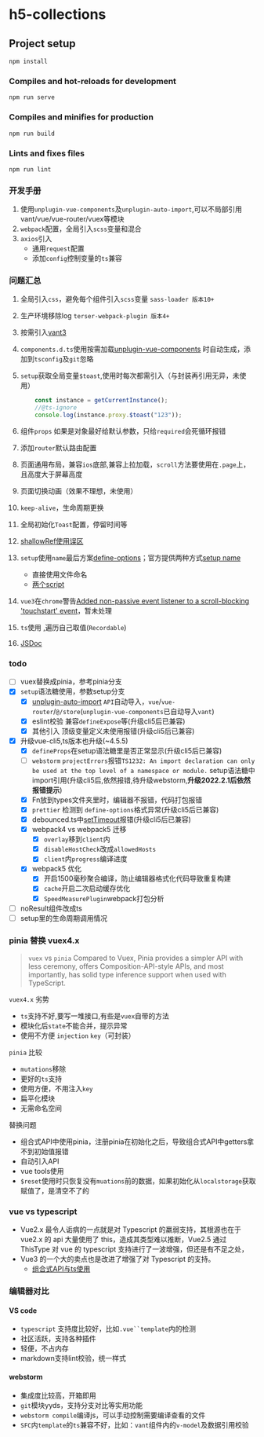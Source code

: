 # h5-collections

## Project setup

```shell
npm install
```

### Compiles and hot-reloads for development

```shell
npm run serve
```

### Compiles and minifies for production

```shell
npm run build
```

### Lints and fixes files

```shell
npm run lint
```

### 开发手册

1. 使用`unplugin-vue-components`及`unplugin-auto-import`,可以不局部引用vant/vue/vue-router/vuex等模块
2. `webpack`配置，全局引入`scss`变量和混合
3. `axios`引入
    - 通用`request`配置
    - 添加`config`控制变量的`ts`兼容

### 问题汇总

1. 全局引入`css`，避免每个组件引入`scss`变量 `sass-loader 版本10+`
2. 生产环境移除log `terser-webpack-plugin 版本4+`
3. 按需引入[vant3](https://vant-contrib.gitee.io/vant/#/zh-CN/quickstart)
4. `components.d.ts`使用按需加载[unplugin-vue-components](https://www.npmjs.com/package/unplugin-vue-components)
   时自动生成，添加到`tsconfig`及`git`忽略
5. `setup`获取全局变量`$toast`,使用时每次都需引入（与封装再引用无异，未使用）

    ```javascript
        const instance = getCurrentInstance();
        //@ts-ignore
        console.log(instance.proxy.$toast("123"));
    ```

6. 组件`props` 如果是对象最好给默认参数，只给`required`会死循环报错
7. 添加`router`默认路由配置
8. 页面通用布局，兼容`ios`底部,兼容上拉加载，`scroll`方法要使用在`.page`上，且高度大于屏幕高度
9. 页面切换动画（效果不理想，未使用）
10. `keep-alive`，生命周期更换
11. 全局初始化`Toast`配置，停留时间等
12. [shallowRef使用误区](https://www.cnblogs.com/s-w-f/p/16589138.html)
13. `setup`使用`name`最后方案[define-options](https://github.com/sxzz/unplugin-vue-macros/tree/main/packages/define-options)；官方提供两种方式[setup name](https://github.com/vuejs/rfcs/discussions/430#discussioncomment-2333745)
  
    - 直接使用文件命名
    - [两个script](https://staging-cn.vuejs.org/api/sfc-script-setup.html#usage-alongside-normal-script)

14. `vue3`在`chrome`警告[Added non-passive event listener to a scroll-blocking 'touchstart' event](https://segmentfault.com/a/1190000010173792)，暂未处理
15. `ts`使用 ,遍历自己取值(`Recordable`)
16. [JSDoc](https://www.shouce.ren/api/view/a/13261)

### todo

- [ ] vuex替换成pinia，参考pinia分支
- [x] `setup`语法糖使用，参数setup分支
  - [x]  [unplugin-auto-import](https://github.com/antfu/unplugin-auto-import) `API`自动导入，`vue`/`vue-router`/`@/store`(`unplugin-vue-components`已自动导入`vant`)
  - [x] eslint校验 兼容`defineExpose`等(升级cli5后已兼容)
  - [x] 其他引入 顶级变量定义未使用报错(升级cli5后已兼容)

- [x] 升级vue-cli5,ts版本也升级(~4.5.5)
  - [x] `defineProps`在setup语法糖里是否正常显示(升级cli5后已兼容)
  - [ ] `webstorm` `projectErrors`报错`TS1232: An import declaration can only be used at the top level of a namespace or module.` setup语法糖中import引用(升级cli5后,依然报错,待升级webstorm,**升级2022.2.1后依然报错提示**)
  - [x] Fn放到types文件夹里时，编辑器不报错，代码打包报错
  - [x] `prettier` 检测到 `define-options`格式异常(升级cli5后已兼容)
  - [x] debounced.ts中[setTimeout](https://blog.csdn.net/weixin_42369598/article/details/125000346)报错(升级cli5后已兼容)
  - [x] webpack4 vs webpack5 迁移
    - [x] `overlay`移到`client`内
    - [x] `disableHostCheck`改成`allowedHosts`
    - [x] `client`内`progress`编译进度
  - [x] webpack5 优化  
    - [x] 开启1500毫秒聚合编译，防止编辑器格式化代码导致重复构建
    - [x] `cache`开启二次启动缓存优化
    - [x] `SpeedMeasurePlugin`webpack打包分析

- [ ] noResult组件改成ts
- [ ] setup里的生命周期调用情况

### pinia 替换 vuex4.x

> `vuex` vs `pinia` Compared to Vuex, Pinia provides a simpler API with less ceremony, offers Composition-API-style
   APIs, and most importantly, has solid type inference support when used with TypeScript.

`vuex4.x` 劣势

- `ts`支持不好,要写一堆接口,有些是`vuex`自带的方法
- 模块化后`state`不能合并，提示异常
- 使用不方便 `injection` `key`（可封装）

`pinia` 比较

- `mutations`移除
- 更好的`ts`支持
- 使用方便，不用注入`key`
- 扁平化模块
- 无需命名空间

替换问题

- 组合式API中使用pinia，注册pinia在初始化之后，导致组合式API中getters拿不到初始值报错
- 自动引入API
- vue tools使用
- `$reset`使用时只恢复没有`muations`前的数据，如果初始化从`localstorage`获取赋值了，是清空不了的

### vue vs typescript

- Vue2.x 最令人诟病的一点就是对 Typescript 的羸弱支持，其根源也在于 vue2.x 的 api 大量使用了 this，造成其类型难以推断，Vue2.5
   通过 ThisType 对 vue 的 typescript 支持进行了一波增强，但还是有不足之处，
- Vue3 的一个大的卖点也是改进了增强了对
   Typescript 的支持。
  - [组合式API与ts使用](<https://cn.vuejs.org/guide/typescript/composition-api.html>)

### 编辑器对比

#### VS code

- `typescript` 支持度比较好，比如`.vue``template`内的检测
- 社区活跃，支持各种插件
- 轻便，不占内存
- markdown支持lint校验，统一样式
  
#### webstorm

- 集成度比较高，开箱即用
- `git`模块yyds，支持分支对比等实用功能
- `webstorm compile`编译js，可以手动控制需要编译查看的文件
- `SFC`内`template`的`ts`兼容不好，比如：`vant`组件内的`v-model`及数据引用校验
